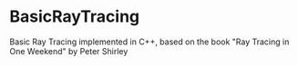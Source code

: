 # BasicRayTracing
Basic Ray Tracing implemented in C++, based on the book "Ray Tracing in One Weekend" by Peter Shirley
